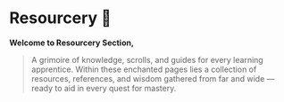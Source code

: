 # Resourcery 📜

 **Welcome to Resourcery Section,**  
> A grimoire of knowledge, scrolls, and guides for every learning apprentice.
Within these enchanted pages lies a collection of resources, references, and wisdom gathered from far and wide — ready to aid in every quest for mastery.
